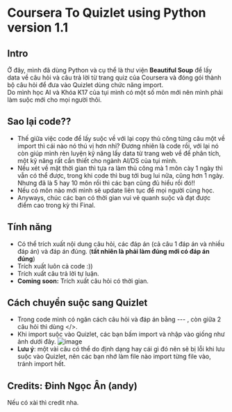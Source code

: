 # Coursera To Quizlet using Python version 1.1
## Intro
Ở đây, mình đã dùng Python và cụ thể là thư viện **Beautiful Soup** để lấy data về câu hỏi và câu trả lời từ trang quiz của Coursera và đóng gói thành bộ câu hỏi để đưa vào Quizlet dùng chức năng import. </br>
Do mình học AI và Khóa K17 của tụi mình có một số môn mới nên mình phải làm suộc mới cho mọi người thôi.
## Sao lại code??
- Thế giữa việc code để lấy suộc về với lại copy thủ công từng câu một về import thì cái nào nó thú vị hơn nhỉ? Đương nhiên là code rồi, với lại nó còn giúp mình rèn luyện kỹ năng lấy data từ trang web về để phân tích, một kỹ năng rất cần thiết cho ngành AI/DS của tụi mình. </br>
- Nếu xét về mặt thời gian thì tựa ra làm thủ công mà 1 môn cày 1 ngày thì vẫn có thể được, trong khi code thì bug tới bug lui nữa, cũng hơn 1 ngày. Nhưng đã là 5 hay 10 môn rồi thì các bạn cũng đủ hiểu rồi đó!! </br>
- Nếu có môn nào mới mình sẽ update liên tục để mọi người cùng học. </br>
- Anyways, chúc các bạn có thời gian vui vẻ quanh suộc và đạt được điểm cao trong kỳ thi Final. </br>
## Tính năng
- Có thể trích xuất nội dung câu hỏi, các đáp án (cả câu 1 đáp án và nhiều đáp án) và đáp án đúng. (**tất nhiên là phải làm đúng mới có đáp án đúng**)
- Trích xuất luôn cả code :))
- Trích xuất câu trả lời tự luận.
- **Coming soon:** Trích xuất câu hỏi có thời gian.

## Cách chuyển suộc sang Quizlet
- Trong code mình có ngăn cách câu hỏi và đáp án bằng --- , còn giữa 2 câu hỏi thì dùng  </>.
- Khi import suộc vào Quizlet, các bạn bấm import và nhập vào giống như ảnh dưới đây.
![image](https://github.com/andythetechnerd03/Coursera_to_Quizlet/assets/101492362/cc70c85e-2ec2-4d12-9957-657c92e51338)
- **Lưu ý**: một vài câu có thể do định dạng hay cái gì đó nên sẽ bị lỗi khi lưu suộc vào Quizlet, nên các bạn nhớ làm file nào import từng file vào, tránh import hết.


## Credits: Đinh Ngọc Ân (andy)
Nếu có xài thì credit nha.
